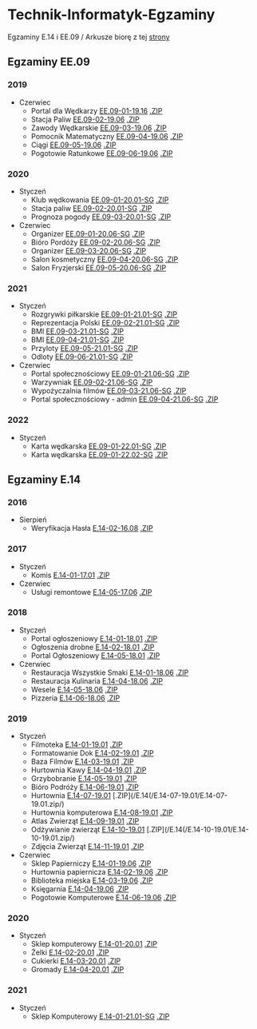 # Technik-Informatyk-Egzaminy
Egzaminy E.14 i EE.09 /
Arkusze biorę z tej [strony](https://www.praktycznyegzamin.pl/inf03ee09e14/praktyka/)

## Egzaminy EE.09
### 2019
* Czerwiec
	* Portal dla Wędkarzy [EE.09-01-19.16](/EE.09/EE.09-01-19.06/)  [.ZIP](/EE.09/EE.09-01-19.06/EE.09-01-19.06.zip/)
	* Stacja Paliw [EE.09-02-19.06](EE.09/EE.09-02-19.06/) [.ZIP](/EE.09/EE.09-02-19.06/EE.09-02-19.06.zip/)
	* Zawody Wędkarskie [EE.09-03-19.06](EE.09/EE.09-03-19.06/) [.ZIP](/EE.09/EE.09-03-19.06/EE.09-03-19.06.zip/)
	* Pomocnik Matematyczny [EE.09-04-19.06](EE.09/EE.09-04-19.06/) [.ZIP](/EE.09/EE.09-04-19.06/EE.09-04-19.06.zip/)
	* Ciągi [EE.09-05-19.06](EE.09/EE.09-05-19.06/) [.ZIP](/EE.09/EE.09-05-19.06/EE.09-05-19.06.zip/)
	* Pogotowie Ratunkowe [EE.09-06-19.06](/EE.09/EE.09-06-19.06/) [.ZIP](/EE.09/EE.09-06-19.06/EE.09-06-19.06.zip/)
### 2020
* Styczeń
	* Klub wędkowania [EE.09-01-20.01-SG](/EE.09/EE.09-01-20.01-SG/) [.ZIP](/EE.09/EE.09-01-20.01-SG/EE.09-01-20.01-SG.zip/)
	* Stacja paliw [EE.09-02-20.01-SG](/EE.09/EE.09-01-20.01-SG/) [.ZIP](/EE.09/EE.09-02-20.01-SG/EE.09-01-20.01-SG.zip/)
	* Prognoza pogody [EE.09-03-20.01-SG](/EE.09/EE.09-03-20.01-SG/) [.ZIP](/EE.09/EE.09-03-20.01-SG/EE.09-03-20.01-SG.zip/)
* Czerwiec
	* Organizer [EE.09-01-20.06-SG](/EE.09/EE.09-01-20.06-SG/) [.ZIP](/EE.09/EE.09-01-20.06-SG/EE.09-01-20.06-SG.zip/)
	* Bióro Pordóży [EE.09-02-20.06-SG](/EE.09/EE.09-02-20.06-SG/) [.ZIP](/EE.09/EE.09-02-20.06-SG/EE.09-02-20.06-SG/.zip/)
	* Organizer [EE.09-03-20.06-SG](/EE.09/EE.09-03-20.06-SG/) [.ZIP](/EE.09/EE.09-03-20.06-SG/EE.09-03-20.06-SG.zip/)
	* Salon kosmetyczny [EE.09-04-20.06-SG](/EE.09/EE.09-04-20.06-SG/) [.ZIP](/EE.09/EE.09-04-20.06-SG/EE.09-04-20.06-SG.zip/)
	* Salon Fryzjerski [EE.09-05-20.06-SG](/EE.09/EE.09-05-20.06-SG/) [.ZIP](/EE.09/EE.09-05-20.06-SG/EE.09-05-20.06-SG.zip/)
	<!--* [EE.09-06-20.06-SG](/EE.09)-->
### 2021
* Styczeń
	* Rozgrywki piłkarskie [EE.09-01-21.01-SG](/EE.09/EE.09-01-21.01-SG/) [.ZIP](/EE.09/EE.09-01-21.01-SG/EE.09-01-21.01-SG.zip/)
	* Reprezentacja Polski [EE.09-02-21.01-SG](/EE.09/EE.09-02-21.01-SG/) [.ZIP](/EE.09/EE.09-02-21.01-SG/EE.09-02-21.01-SG.zip/)
	* BMI [EE.09-03-21.01-SG](/EE.09/EE.09-03-21.01-SG/) [.ZIP](/EE.09/EE.09-03-21.01-SG/EE.09-03-21.01-SG.zip/)
	* BMI [EE.09-04-21.01-SG](/EE.09/EE.09-04-21.01-SG/) [.ZIP](/EE.09/EE.09-04-21.01-SG/EE.09-04-21.01-SG/)
	* Przyloty [EE.09-05-21.01-SG](/EE.09/EE.09-05-21.01-SG/) [.ZIP](/EE.09/EE.09-05-21.01-SG/EE.09-05-21.01-SG.zip/)
	* Odloty [EE.09-06-21.01-SG](/EE.09/EE.09-06-21.01-SG/) [.ZIP](/EE.09/EE.09-06-21.01-SG/EE.09-06-21.01-SG.zip/)
* Czerwiec
	* Portal społecznościowy [EE.09-01-21.06-SG](/EE.09/EE.09-01-21.06-SG/) [.ZIP](/EE.09/EE.09-01-21.06-SG/EE.09-01-21.06-SG.zip/)
	* Warzywniak [EE.09-02-21.06-SG](/EE.09/EE.09-02-21.06-SG/) [.ZIP](/EE.09/EE.09-02-21.06-SG/EE.09-02-21.06-SG.zip/)
	* Wypożyczalnia filmów [EE.09-03-21.06-SG](/EE.09/EE.09-03-21.06-SG/) [.ZIP](/EE.09/EE.09-03-21.06-SG/EE.09-03-21.06-SG.zip/)
	* Portal społecznościowy - admin [EE.09-04-21.06-SG](/EE.09/EE.09-04-21.06-SG/) [.ZIP](/EE.09/EE.09-04-21.06-SG/EE.09-04-21.06-SG.zip/)
### 2022
* Styczeń
	* Karta wędkarska [EE.09-01-22.01-SG](/EE.09/EE.09-01-22.01-SG/) [.ZIP](/EE.09/EE.09-01-22.01-SG/EE.09-01-22.01-SG.zip/)
	* Karta wędkarska [EE.09-01-22.02-SG](/EE.09/EE.09-01-22.02-SG/) [.ZIP](/EE.09/EE.09-01-22.02-SG/EE.09-01-22.02-SG.zip/)
## Egzaminy E.14
### 2016
* Sierpień
	* Weryfikacja Hasła [E.14-02-16.08](/E.14/E.14-02-16.08) [.ZIP](/E.14/E.14-02-16.08/E.14-02-16.08.zip/)
### 2017
* Styczeń
	* Komis [E.14-01-17.01](/E.14/E.14-01-17.01/) [.ZIP](/E.14/E.14-01-17.01/E.14-01-17.01.zip/)
* Czerwiec
	* Usługi remontowe [E.14-05-17.06](/E.14/E.14-05-17.06/) [.ZIP](/E.14/E.14-05-17.06/E.14-05-17.06.zip/)
### 2018
* Styczeń
	*  Portal ogłoszeniowy [E.14-01-18.01](/E.14/E.14-01-18.01/) [.ZIP](/E.14/E.14-01-18.01/E.14-01-18.01.zip/)
	*  Ogłoszenia drobne [E.14-02-18.01](/E.14/E.14-02-18.01/)  [.ZIP](/E.14/E.14-02-18.01/E.14-02-18.01.zip/)
	*  Portal Ogłoszeniowy [E.14-05-18.01](/E.14/E.14-05-18.01/)  [.ZIP](/E.14/E.14-05-18.01/E.14-05-18.01.zip/)
* Czerwiec 
	* Restauracja Wszystkie Smaki [E.14-01-18.06](/E.14/E.14-01-18.06/)  [.ZIP](/E.14/E.14-01-18.06/E.14-01-18.06.zip/)
	* Restauracja Kulinaria [E.14-04-18.06](/E.14/E.14-04-18.06/)  [.ZIP](/E.14/E.14-04-18.06/E.14-04-18.06.zip/)
	* Wesele [E.14-05-18.06](/E.14/E.14-05-18.06/)  [.ZIP](/E.14/E.14-05-18.06/E.14-05-18.06.zip/)
	* Pizzeria [E.14-06-18.06](/E.14/E.14-06-18.06/)  [.ZIP](/E.14/E.14-06-18.06/E.14-06-18.06.zip/)
### 2019
* Styczeń
	* Filmoteka [E.14-01-19.01](/E.14/E.14-01-19.01/)  [.ZIP](/E.14/E.14-01-19.01/E.14-01-19.01.zip/)
	* Formatowanie Dok [E.14-02-19.01](/E.14/E.14-02-19.01/)  [.ZIP](/E.14/E.14-02-19.01/E.14-02-19.01.zip/)
	* Baza Filmów [E.14-03-19.01](/E.14/E.14-03-19.01/)  [.ZIP](/E.14/E.14-03-19.01/E.14-03-19.01.zip/)
	* Hurtownia Kawy [E.14-04-19.01](/E.14/E.14-04-19.01/)  [.ZIP](/E.14/E.14-04-19.01/E.14-04-19.01.zip/)
	* Grzybobranie [E.14-05-19.01](/E.14/E.14-05-19.01/)  [.ZIP](/E.14/E.14-05-19.01/E.14-05-19.01.zip/)
	* Bióro Podróży [E.14-06-19.01](/E.14/E.14-06-19.01/)  [.ZIP](/E.14/E.14-06-19.01/E.14-06-19.01.zip/)
	* Hurtownia [E.14-07-19.01](/E.14/E.14-07-19.01/)  [.ZIP](/E.14(/E.14-07-19.01/E.14-07-19.01.zip/)
	* Hurtownia komputerowa [E.14-08-19.01](/E.14/E.14-08-19.01/)  [.ZIP](/E.14/E.14-08-19.01/E.14-08-19.01.zip/)
	* Atlas Zwierząt [E.14-09-19.01](/E.14/E.14-09-19.01/)  [.ZIP](/E.14/E.14-09-19.01/E.14-09-19.01.zip/)
	* Odżywianie zwierząt [E.14-10-19.01](/E.14/E.14-10-19.01/)  [.ZIP](/E.14(/E.14-10-19.01/E.14-10-19.01.zip/)
	* Zdjęcia Zwierząt [E.14-11-19.01](/E.14/E.14-11-19.01/)  [.ZIP](/E.14/E.14-11-19.01/E.14-11-19.01.zip/)
* Czerwiec
	* Sklep Papierniczy [E.14-01-19.06](/E.14/E.14-01-19.06/)  [.ZIP](/E.14/E.14-01-19.06/E.14-01-19.06.zip/)
	* Hurtownia papiernicza [E.14-02-19.06](/E.14/E.14-02-19.06/)  [.ZIP](/E.14/E.14-02-19.06/E.14-02-19.06.zip/)
	* Biblioteka miejska [E.14-03-19.06](/E.14/E.14-03-19.06/)  [.ZIP](/E.14/E.14-03-19.06/E.14-03-19.06.zip/)
	* Księgarnia [E.14-04-19.06](/E.14/E.14-04-19.06/)  [.ZIP](/E.14/E.14-04-19.06/E.14-04-19.06.zip/)
	<!-- * [E.14-05-19.06](/E.14/E.14-05-19.06/) -->
	* Pogotowie Komputerowe [E.14-06-19.06](/E.14/E.14-06-19.06/)  [.ZIP](/E.14/E.14-06-19.06/E.14-06-19.06.zip/)
### 2020
* Styczeń
	* Sklep komputerowy [E.14-01-20.01](/E.14/E.14-01-20.01-SG/)  [.ZIP](/ZIPY/E.14-01-20.01-SG.zip/)
	* Żelki [E.14-02-20.01](/E.14/E.14-02-20.01-SG/)  [.ZIP](/ZIPY/E.14-02-20.01-SG.zip/)
	* Cukierki [E.14-03-20.01](/E.14/E.14-03-20.01-SG/)  [.ZIP](/ZIPY/E.14-03-20.01-SG.zip/)
	* Gromady [E.14-04-20.01](/E.14/E.14-04-20.01/)  [.ZIP](/ZIPY/E.14-04-20.01.zip/)
### 2021
* Styczeń
	*  Sklep Komputerowy [E.14-01-21.01-SG](/E.14/E.14-01-21.01-SG/)  [.ZIP](/ZIPY/E.14-01-21.01-SG.zip/)
